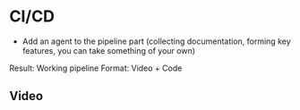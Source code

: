 # CI/CD

- Add an agent to the pipeline part (collecting documentation, forming key features, you can take something of your own)

Result: Working pipeline
Format: Video + Code

## Video
